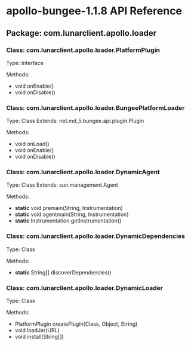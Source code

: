 # apollo-bungee-1.1.8 API Reference

## Package: com.lunarclient.apollo.loader

### Class: com.lunarclient.apollo.loader.PlatformPlugin
Type: Interface

Methods:
- void onEnable()
- void onDisable()

### Class: com.lunarclient.apollo.loader.BungeePlatformLoader
Type: Class
Extends: net.md_5.bungee.api.plugin.Plugin

Methods:
- void onLoad()
- void onEnable()
- void onDisable()

### Class: com.lunarclient.apollo.loader.DynamicAgent
Type: Class
Extends: sun.management.Agent

Methods:
- **static** void premain(String, Instrumentation)
- **static** void agentmain(String, Instrumentation)
- **static** Instrumentation getInstrumentation()

### Class: com.lunarclient.apollo.loader.DynamicDependencies
Type: Class

Methods:
- **static** String[] discoverDependencies()

### Class: com.lunarclient.apollo.loader.DynamicLoader
Type: Class

Methods:
- PlatformPlugin createPlugin(Class, Object, String)
- void loadJar(URL)
- void install(String[])

